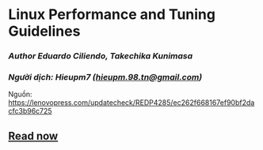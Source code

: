 # Linux Performance and Tuning Guidelines
### *Author Eduardo Ciliendo, Takechika Kunimasa*
### *Người dịch: Hieupm7 (hieupm.98.tn@gmail.com)*
Nguồn: https://lenovopress.com/updatecheck/REDP4285/ec262f668167ef90bf2dacfc3b96c725

## [Read now](https://github.com/hieupmse05244/Linux-Performance-Tuning/blob/master/Linux-Performance-and-Tuning-Guidelines.md)